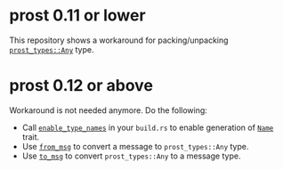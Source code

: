 # prost 0.11 or lower

This repository shows a workaround for packing/unpacking [`prost_types::Any`] type.

# prost 0.12 or above

Workaround is not needed anymore. Do the following:

* Call [`enable_type_names`] in your `build.rs` to enable generation of [`Name`] trait.
* Use [`from_msg`] to convert a message to `prost_types::Any` type.
* Use [`to_msg`] to convert `prost_types::Any` to a message type.

[`Name`]: https://docs.rs/prost/0.12.4/prost/trait.Name.html
[`enable_type_names`]: https://docs.rs/prost-build/0.12.4/prost_build/struct.Config.html#method.enable_type_names
[`from_msg`]: https://docs.rs/prost-types/0.12.4/prost_types/struct.Any.html#method.from_msg
[`prost_types::Any`]: https://docs.rs/prost-types/0.12.4/prost_types/struct.Any.html
[`to_msg`]: https://docs.rs/prost-types/0.12.4/prost_types/struct.Any.html#method.to_msg
